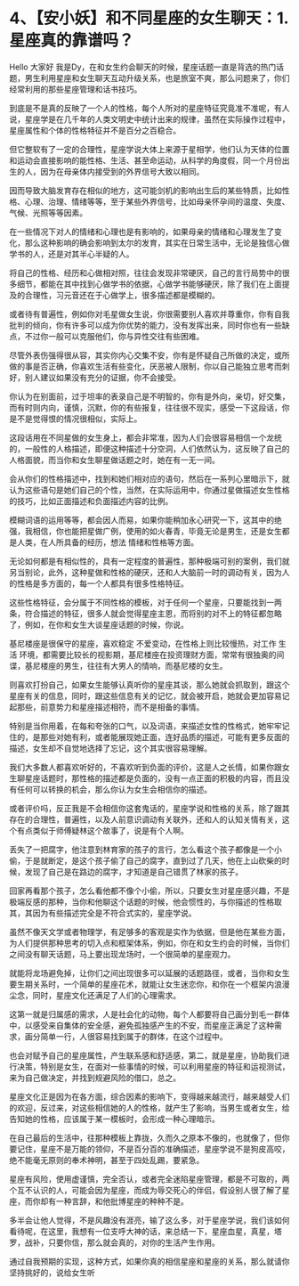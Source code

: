 # 4、【安小妖】和不同星座的女生聊天：1.星座真的靠谱吗？

Hello 大家好 我是Dy，在和女生约会聊天的时候，星座话题一直是背选的热门话题，男生利用星座和女生聊天互动升级关系，也是旅室不爽，那么问题来了，你们经常利用的那些星座管理和话书技巧。

到底是不是真的反映了一个人的性格，每个人所对的星座特征究竟准不准呢，有人说，星座学是在几千年的人类文明史中统计出来的规律，虽然在实际操作过程中，星座属性和个体的性格特征并不是百分之百稳合。

但它整软有了一定的合理性，星座学说大体上来源于星相学，他们认为天体的位置和运动会直接影响的能性格、生活、甚至命运动，从科学的角度假，同一个月份出生的人，因为在母亲体内接受到的外界信号大致以相同。

因而导致大脑发育存在相似的地方，这可能剑机的影响出生后的某些特质，比如性格、心理、治理、情绪等等，至于某些外界信号，比如母亲怀孕间的温度、失度、气候、光照等等因素。

在一些情况下对人的情绪和心理也是有影响的，如果母亲的情绪和心理发生了变化，那么这种影响的确会影响到太尔的发育，其实在日常生活中，无论是独信心做学书的人，还是对其半心半疑的人。

将自己的性格、经历和心做相对照，往往会发现非常硬厌，自己的言行局势中的很多细节，都能在其中找到心做学书的依据，心做学书能够硬厌，除了我们在上面提及的合理性，习元音还在于心做学上，很多描述都是模糊的。

或者待有普遍性，例如你对毛星做女生说，你很需要别人喜欢并尊重你，你有自我批判的倾向，你有许多可以成为你优势的能力，没有发挥出来，同时你也有一些缺点，不过你一般可以克服他们，你与异性交往有些困难。

尽管外表伤强得很从容，其实你内心交集不安，你有是怀疑自己所做的决定，或所做的事是否正确，你喜欢生活有些变化，厌恶被人限制，你以自己能独立思考而刺好，别人建议如果没有充分的证据，你不会接受。

你认为在别面前，过于坦率的表录自己是不明智的，你有是外向，亲切，好交集，而有时则内向，谨慎，沉默，你的有些报复，往往很不现实，感受一下这段话，你是不是觉得恨的情况很相似，实际上。

这段话用在不同星做的女生身上，都会非常准，因为人们会很容易相信一个龙统的，一般性的人格描述，即便这种描述十分空洞，人们依然认为，这反映了自己的人格面貌，而当你和女生聊星做话题之时，她在有一无一间。

会从你们的性格描述中，找到和她们相对应的语句，然后在一系列心里暗示下，就认为这些语句是她们自己的个性，当然，在实际运用中，你通过星做描述女生性格的技巧，比如正面描述和负面描述内容的比例。

模糊词语的运用等等，都会因人而易，如果你能稍加永心研究一下，这其中的绝强，我相信，你也能把星做广例，使用的如火春青，毕竟无论是男生，还是女生都是人类，在人所具备的经历，想法 情绪和性格等方面。

无论如何都是有相似性的，具有一定程度的普遍性，那种极端可别的案例，我们就另当别论，此外，这种星做和性格的硬厌，还和人大脑前一时的调动有关，因为人的性格是多方面的，每一个人都具有很多性格特征。

这些性格特征，会分属于不同性格的模板，对于任何一个星座，只要能找到一两条，符合描述的特征，很多人就会觉得星座主恩，而将别的对不上的特征都忽略了，例如，在你和女生大谈星座话题的时候，你说。

基尼楼座是很保守的星座，喜欢稳定 不爱变动，在性格上则比较慢热，对工作 生活 环境，都需要比较长的视影期，基尼楼座在投资理财方面，常常有很独奥的间谍，基尼楼座的男生，往往有大男人的情响，而基尼楼的女生。

则喜欢打扮自己，如果女生能够认真听你的星座其谈，那么她就会抓取到，跟这个星座有关的信息，同时，跟这些信息有关的记忆，就会被开启，她就会更加容易记起那些，前意势力和星座描述相符，而不是相备的事情。

特别是当你用着，在每和夸张的口气，以及词语，来描述女性的性格式，她牢牢记住的，是那些对她有利，或者能展现她正面，连好品质的描述，可能有更多反面的描述，女生却不自觉地选择了忘记，这个其实很容易理解。

我们大多数人都喜欢听好的，不喜欢听到负面的评价，这是人之长情，如果你跟女生聊星座话题时，那性格的描述都是负面的，没有一点正面的积极的内容，而且没有任何可以转换的机会，那么你认为女生会相信你的描述。

或者评价吗，反正我是不会相信你这套鬼话的，星座学说和性格的关系，除了跟其存在的合理性，普遍性，以及人前意识调动有关联外，还和人的认知关情有关，这个有点类似于师傅疑林这个故事了，说是有个人啊。

丢失了一把腐字，他注意到林育家的孩子的言行，怎么看这个孩子都像是一个小偷，于是就断定，是这个孩子偷了自己的腐字，直到过了几天，他在上山砍柴的时候，发现了自己是在路边的腐字，才知道是自己错贯了林家的孩子。

回家再看那个孩子，怎么看他都不像个小偷，所以，只要女生对星座感兴趣，不是极端反感的那种，当你和他聊这个话题的时候，他会惯性的，与你描述的性格取其，其因为有些描述完全是不符合式实的，星座学说。

虽然不像天文学或者物理学，有足够多的客观是实作为依据，但是他在某些方面，为人们提供那种思考的切入点和框架体系，例如，你在和女生约会的时候，当你们之间没有聊天话题，马上要出现龙场时，一个很简单的星座观力。

就能将龙场避免掉，让你们之间出现很多可以延展的话题路径，或者，当你和女生要生期关系时，一个简单的星座花术，就能让女生迷恋你，和你在一个框架内浪漫尘念，同时，星座文化还满足了人们的心理需求。

这第一就是归属感的需求，人是社会化的动物，每个人都要将自己画分到毛一群体中，以感受来自集体的安全感，避免孤独感产生的不安，而星座正满足了这种需求，画分简单一行，人很容易找到属于的群体，在这个过程中。

也会对赋予自己的星座属性，产生联系感和舒适感，第二，就是星座，协助我们进行决策，特别是女生，在面对一些事情的时候，可以利用星座的特征和运视测试，来为自己做决定，并找到规避风险的借口，总之。

星座文化正是因为在各方面，综合因素的影响下，变得越来越流行，越来越受人们的欢迎，反过来，对这些相信她的人的性格，就产生了影响，当男生或者女生，给告知她的性格，应该属于某一模板时，会形成一种心理暗示。

在自己最后的生活中，往那种模板上靠拢，久而久之原本不像的，也就像了，但你要记住，星座不是万能的领仰，不是百分百的准确描述，星座学说不是狗皮高咬，绝不能毫无原则的奉术神明，甚至于四处乱踢，要紧急。

星座有风险，使用虚谨慎，完全否认，或者完全迷陷星座管理，都是不可取的，两个互不认识的人，可能会因为星座，而成为辱交死心的伴侣，假设别人很了解了星座，而你却有一种言辞，和他批博星座的种种不是。

多半会让他人觉得，不是风趣没有涯亮，输了这么多，对于星座学说，我们该如何看待呢，在这里，我想有一位支呼大神的话，来总结一下，星座血星，真星，塔罗，战补，只要你信，那么就会真的，对你的生活产生作用。

通过自我预期的实现，这种方式，如果你真的相信星座和星座的关系，那么就请你坚持挑好的，说给女生听
